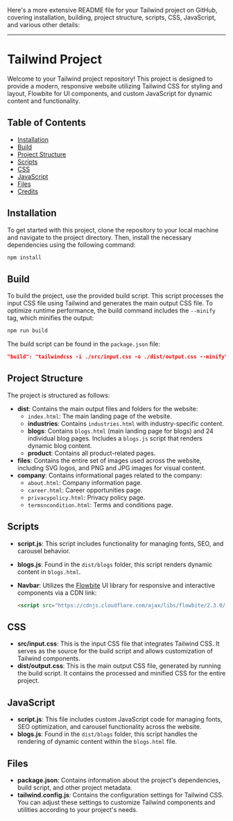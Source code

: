 Here's a more extensive README file for your Tailwind project on GitHub, covering installation, building, project structure, scripts, CSS, JavaScript, and various other details:

---

# Tailwind Project

Welcome to your Tailwind project repository! This project is designed to provide a modern, responsive website utilizing Tailwind CSS for styling and layout, Flowbite for UI components, and custom JavaScript for dynamic content and functionality.

## Table of Contents
- [Installation](#installation)
- [Build](#build)
- [Project Structure](#project-structure)
- [Scripts](#scripts)
- [CSS](#css)
- [JavaScript](#javascript)
- [Files](#files)
- [Credits](#credits)

## Installation

To get started with this project, clone the repository to your local machine and navigate to the project directory. Then, install the necessary dependencies using the following command:

```bash
npm install
```

## Build

To build the project, use the provided build script. This script processes the input CSS file using Tailwind and generates the main output CSS file. To optimize runtime performance, the build command includes the `--minify` tag, which minifies the output:

```bash
npm run build
```

The build script can be found in the `package.json` file:

```json
"build": "tailwindcss -i ./src/input.css -o ./dist/output.css --minify"
```

## Project Structure

The project is structured as follows:

- **dist**: Contains the main output files and folders for the website:
    - `index.html`: The main landing page of the website.
    - **industries**: Contains `industries.html` with industry-specific content.
    - **blogs**: Contains `blogs.html` (main landing page for blogs) and 24 individual blog pages. Includes a `blogs.js` script that renders dynamic blog content.
    - **product**: Contains all product-related pages.
- **files**: Contains the entire set of images used across the website, including SVG logos, and PNG and JPG images for visual content.
- **company**: Contains informational pages related to the company:
    - `about.html`: Company information page.
    - `career.html`: Career opportunities page.
    - `privacypolicy.html`: Privacy policy page.
    - `termsncondition.html`: Terms and conditions page.

## Scripts

- **script.js**: This script includes functionality for managing fonts, SEO, and carousel behavior.
- **blogs.js**: Found in the `dist/blogs` folder, this script renders dynamic content in `blogs.html`.
- **Navbar**: Utilizes the [Flowbite](https://flowbite.com/) UI library for responsive and interactive components via a CDN link:

    ```html
    <script src="https://cdnjs.cloudflare.com/ajax/libs/flowbite/2.3.0/flowbite.min.js"></script>
    ```

## CSS

- **src/input.css**: This is the input CSS file that integrates Tailwind CSS. It serves as the source for the build script and allows customization of Tailwind components.
- **dist/output.css**: This is the main output CSS file, generated by running the build script. It contains the processed and minified CSS for the entire project.

## JavaScript

- **script.js**: This file includes custom JavaScript code for managing fonts, SEO optimization, and carousel functionality across the website.
- **blogs.js**: Found in the `dist/blogs` folder, this script handles the rendering of dynamic content within the `blogs.html` file.

## Files

- **package.json**: Contains information about the project's dependencies, build script, and other project metadata.
- **tailwind.config.js**: Contains the configuration settings for Tailwind CSS. You can adjust these settings to customize Tailwind components and utilities according to your project's needs.

